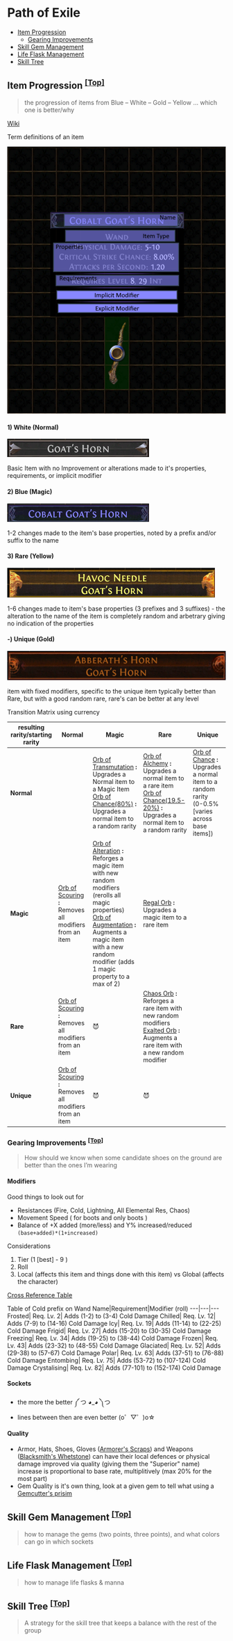 # Path of Exile

* [Item Progression](#item-progression-top)
  * [Gearing Improvements](#gearing-improvements-top)
* [Skill Gem Management](#skill-gem-management-top)
* [Life Flask Management](#life-flask-management-top)
* [Skill Tree](#skill-tree-top)

## Item Progression <sup>[\[Top\]](#path-of-exile)</sup>
>  the progression of items from Blue – White – Gold – Yellow … which one is better/why

[Wiki](https://pathofexile.gamepedia.com/Rarity)

Term definitions of an item

![](/Item%20Breakdown.png)


#### 1) White (Normal)
![](/Normal.png)

Basic Item with no Improvement or alterations made to it's properties, requirements, or implicit modifier

#### 2) Blue (Magic)
![](/Magic.png)

1-2 changes made to the item's base properties, noted by a prefix and/or suffix to the name

#### 3) Rare (Yellow)
![](/Rare.png)

1-6 changes made to item's base properties (3 prefixes and 3 suffixes) - the alteration to the name of the item is completely random and arbetrary giving no indication of the properties

#### -) Unique (Gold)
![](/Unique.png)

item with fixed modifiers, specific to the unique item typically better than Rare, but with a good random rare, rare's can be better at any level

Transition Matrix using currency

resulting rarity/starting rarity |Normal | Magic | Rare | Unique
---|---|---|---|---
**Normal** | | [Orb of Transmutation](https://pathofexile.gamepedia.com/Orb_of_Transmutation) **:** Upgrades a Normal item to a Magic Item<br>[Orb of Chance(80%)](https://pathofexile.gamepedia.com/Orb_of_Chance) **:** Upgrades a normal item to a random rarity|[Orb of Alchemy](https://pathofexile.gamepedia.com/Orb_of_Alchemy) **:** Upgrades a normal item to a rare item<br>[Orb of Chance(19.5-20%)](https://pathofexile.gamepedia.com/Orb_of_Chance) **:** Upgrades a normal item to a random rarity| [Orb of Chance](https://pathofexile.gamepedia.com/Orb_of_Chance) **:** Upgrades a normal item to a random rarity<br>(0-0.5%[varies across base items])
**Magic** | [Orb of Scouring](https://pathofexile.gamepedia.com/Orb_of_Scouring) **:** Removes all modifiers from an item | [Orb of Alteration](https://pathofexile.gamepedia.com/Orb_of_Alteration) **:** Reforges a magic item with new random modifiers (rerolls all magic properties) <br>[Orb of Augmentation](https://pathofexile.gamepedia.com/Orb_of_Augmentation) **:** Augments a magic item with a new random modifier (adds 1 magic property to a max of 2)| [Regal Orb](https://pathofexile.gamepedia.com/Regal_Orb) **:** Upgrades a magic item to a rare item
**Rare** | [Orb of Scouring](https://pathofexile.gamepedia.com/Orb_of_Scouring) **:** Removes all modifiers from an item | :smiling_imp: | [Chaos Orb](https://pathofexile.gamepedia.com/Chaos_Orb) **:** Reforges a rare item with new random modifiers<br>[Exalted Orb](https://pathofexile.gamepedia.com/Exalted_Orb) **:** Augments a rare item with a new random modifier
**Unique**| [Orb of Scouring](https://pathofexile.gamepedia.com/Orb_of_Scouring) **:** Removes all modifiers from an item | :smiling_imp: |:smiling_imp: |
### Gearing Improvements <sup>[\[Top\]](#path-of-exile)</sup>
>	How should we know when some candidate shoes on the ground are better than the ones I’m wearing

#### Modifiers

Good things to look out for 
* Resistances (Fire, Cold, Lightning, All Elemental Res, Chaos)
* Movement Speed ( for boots and only boots )
* Balance of +X added (more/less) and Y% increased/reduced `(base+added)*(1+increased)`

Considerations
1) Tier (1 [best] - 9 )
2) Roll 
3) Local (affects this item and things done with this item) vs Global (affects the character) 

[Cross Reference Table](https://pathofexile.gamepedia.com/List_of_two_handed_mace_modifiers)

Table of Cold prefix on Wand 
Name|Requirement|Modifier (roll)
---|---|---
Frosted|	Req. Lv. 2|	Adds (1-2) to (3-4) Cold Damage
Chilled|	Req. Lv. 12|	Adds (7-9) to (14-16) Cold Damage
Icy|	Req. Lv. 19|	Adds (11-14) to (22-25) Cold Damage
Frigid|	Req. Lv. 27|	Adds (15-20) to (30-35) Cold Damage
Freezing|	Req. Lv. 34|	Adds (19-25) to (38-44) Cold Damage
Frozen|	Req. Lv. 43|	Adds (23-32) to (48-55) Cold Damage
Glaciated|	Req. Lv. 52|	Adds (29-38) to (57-67) Cold Damage
Polar|	Req. Lv. 63|	Adds (37-51) to (76-88) Cold Damage
Entombing|	Req. Lv. 75|	Adds (53-72) to (107-124) Cold Damage
Crystalising|	Req. Lv. 82|	Adds (77-101) to (152-174) Cold Damage

#### Sockets

* the more the better ༼ つ ◕_◕ ༽つ
* lines between then are even better (o゜▽゜)o☆

#### Quality 

* Armor, Hats, Shoes, Gloves ([Armorer's Scraps](https://pathofexile.gamepedia.com/Armourer%27s_Scrap)) and Weapons ([Blacksmith's Whetstone](https://pathofexile.gamepedia.com/Blacksmith%27s_Whetstone)) can have their local defences or physical damage improved via quality (giving them the "Superior" name) increase is proportional to base rate, multiplitively (max 20% for the most part)
* Gem Quality is it's own thing, look at a given gem to tell what using a [Gemcutter's prisim](https://pathofexile.gamepedia.com/Gemcutter%27s_Prism)

## Skill Gem Management <sup>[\[Top\]](#path-of-exile)</sup>
> how to manage the gems (two points, three points), and what colors can go in which sockets


## Life Flask Management <sup>[\[Top\]](#path-of-exile)</sup>
>	how to manage life flasks & manna

## Skill Tree <sup>[\[Top\]](#path-of-exile)</sub>
>	A strategy for the skill tree that keeps a balance with the rest of the group







